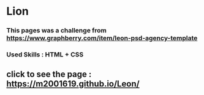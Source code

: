 # Lion
### This pages was a challenge from https://www.graphberry.com/item/leon-psd-agency-template
### Used Skills : HTML + CSS
## click to see the page : https://m2001619.github.io/Leon/
